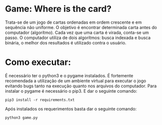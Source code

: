 # Game: Where is the card?
Trata-se de um jogo de cartas ordenadas em ordem crescente e em sequência não uniforme. O objetivo é encontrar determinada carta antes
do computador (algorítmo). Cada vez que uma carta é virada, conta-se um passo.
O computador utiliza de dois algorítmos: busca indexada e busca binária, o melhor dos resultados é utilizado
contra o usuário.
# Como executar:
É necessário ter o python3 e o pygame instalados. É fortemente recomendada a utilização de um ambiente virtual para executar o jogo evitando bugs tanto na execução quanto nos arquivos do computador. Para instalar o pygame é necessário o pip3. E dar o seguinte comando:
```
pip3 install -r requirements.txt
```
Após instalados os requerimentos basta dar o seguinte comando:
```
python3 game.py
```